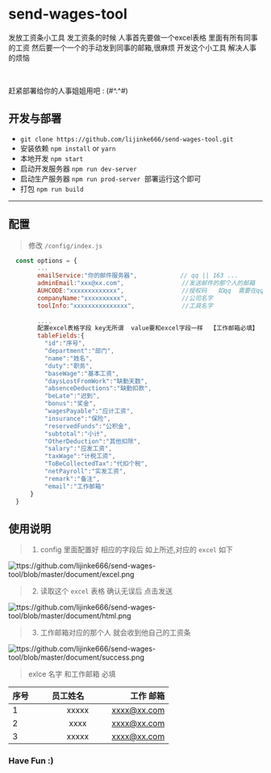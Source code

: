 # send-wages-tool
发放工资条小工具
发工资条的时候 人事首先要做一个excel表格 里面有所有同事的工资
然后要一个一个的手动发到同事的邮箱,很麻烦 
开发这个小工具 解决人事 的烦恼

</br>

赶紧部署给你的人事姐姐用吧  : (#^.^#)

## 开发与部署
- `git clone https://github.com/lijinke666/send-wages-tool.git`
- 安装依赖 `npm install` or  `yarn`
- 本地开发 `npm start`
- 启动开发服务器 `npm run dev-server`
- 启动生产服务器 `npm run prod-server`  部署运行这个即可
- 打包 `npm run build`

---------------------

## 配置

> 修改 `/config/index.js`
```javascript
  const options = {
        ...
        emailService:"你的邮件服务器",            // qq || 163 ...
        adminEmail:"xxx@xx.com",                //发送邮件的那个人的邮箱
        AUHCODE:"xxxxxxxxxxxxx",                //授权码   如qq  需要在qq邮箱 > 设置 > 账户  里面去申请
        companyName:"xxxxxxxxxx",               //公司名字
        toolInfo:"xxxxxxxxxxxxxxx",             //工具名字
        
        ....
        配置excel表格字段 key无所谓  value要和excel字段一样  【工作邮箱必填】   比如:
        tableFields:{
          "id":"序号",
          "department":"部门",
          "name":"姓名",
          "duty":"职务",
          "baseWage":"基本工资",
          "daysLostFromWork":"缺勤天数",
          "absenceDeductions":"缺勤扣款",
          "beLate":"迟到",
          "bonus":"奖金",
          "wagesPayable":"应计工资",
          "insurance":"保险",
          "reservedFunds":"公积金",
          "subtotal":"小计",
          "OtherDeduction":"其他扣除",
          "salary":"应发工资",
          "taxWage":"计税工资",
          "ToBeCollectedTax":"代扣个税",
          "netPayroll":"实发工资",
          "remark":"备注",
          "email":"工作邮箱"
      }
  }
```

## 使用说明
> 1. config 里面配置好 相应的字段后 如上所述,对应的 `excel` 如下

![ttps://github.com/lijinke666/send-wages-tool/blob/master/document/excel.png](https://github.com/lijinke666/send-wages-tool/blob/master/document/excel.png)

> 2. 读取这个 `excel` 表格 确认无误后  点击发送

![ttps://github.com/lijinke666/send-wages-tool/blob/master/document/html.png](https://github.com/lijinke666/send-wages-tool/blob/master/document/html.png)

> 3. 工作邮箱对应的那个人 就会收到他自己的工资条

![ttps://github.com/lijinke666/send-wages-tool/blob/master/document/success.png](https://github.com/lijinke666/send-wages-tool/blob/master/document/success.png)


> exlce 名字 和工作邮箱 必填
 
| 序号        | 员工姓名          | 工作 邮箱 |
| ------------- |:-------------:| -----:|
| 1    | xxxxx | xxxx@xx.com |
| 2    | xxxx     |    xxxx@xx.com|
| 3 | xxxxx     |     xxxx@xx.com |


### Have Fun :)

 
